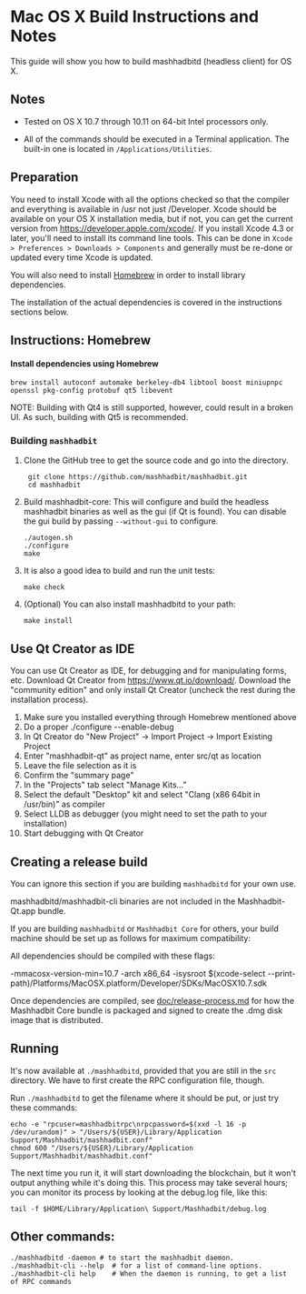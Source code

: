 Mac OS X Build Instructions and Notes
====================================
This guide will show you how to build mashhadbitd (headless client) for OS X.

Notes
-----

* Tested on OS X 10.7 through 10.11 on 64-bit Intel processors only.

* All of the commands should be executed in a Terminal application. The
built-in one is located in `/Applications/Utilities`.

Preparation
-----------

You need to install Xcode with all the options checked so that the compiler
and everything is available in /usr not just /Developer. Xcode should be
available on your OS X installation media, but if not, you can get the
current version from https://developer.apple.com/xcode/. If you install
Xcode 4.3 or later, you'll need to install its command line tools. This can
be done in `Xcode > Preferences > Downloads > Components` and generally must
be re-done or updated every time Xcode is updated.

You will also need to install [Homebrew](http://brew.sh) in order to install library
dependencies.

The installation of the actual dependencies is covered in the instructions
sections below.

Instructions: Homebrew
----------------------

#### Install dependencies using Homebrew

    brew install autoconf automake berkeley-db4 libtool boost miniupnpc openssl pkg-config protobuf qt5 libevent

NOTE: Building with Qt4 is still supported, however, could result in a broken UI. As such, building with Qt5 is recommended.

### Building `mashhadbit`

1. Clone the GitHub tree to get the source code and go into the directory.

        git clone https://github.com/mashhadbit/mashhadbit.git
        cd mashhadbit

2.  Build mashhadbit-core:
    This will configure and build the headless mashhadbit binaries as well as the gui (if Qt is found).
    You can disable the gui build by passing `--without-gui` to configure.

        ./autogen.sh
        ./configure
        make

3.  It is also a good idea to build and run the unit tests:

        make check

4.  (Optional) You can also install mashhadbitd to your path:

        make install

Use Qt Creator as IDE
------------------------
You can use Qt Creator as IDE, for debugging and for manipulating forms, etc.
Download Qt Creator from https://www.qt.io/download/. Download the "community edition" and only install Qt Creator (uncheck the rest during the installation process).

1. Make sure you installed everything through Homebrew mentioned above
2. Do a proper ./configure --enable-debug
3. In Qt Creator do "New Project" -> Import Project -> Import Existing Project
4. Enter "mashhadbit-qt" as project name, enter src/qt as location
5. Leave the file selection as it is
6. Confirm the "summary page"
7. In the "Projects" tab select "Manage Kits..."
8. Select the default "Desktop" kit and select "Clang (x86 64bit in /usr/bin)" as compiler
9. Select LLDB as debugger (you might need to set the path to your installation)
10. Start debugging with Qt Creator

Creating a release build
------------------------
You can ignore this section if you are building `mashhadbitd` for your own use.

mashhadbitd/mashhadbit-cli binaries are not included in the Mashhadbit-Qt.app bundle.

If you are building `mashhadbitd` or `Mashhadbit Core` for others, your build machine should be set up
as follows for maximum compatibility:

All dependencies should be compiled with these flags:

 -mmacosx-version-min=10.7
 -arch x86_64
 -isysroot $(xcode-select --print-path)/Platforms/MacOSX.platform/Developer/SDKs/MacOSX10.7.sdk

Once dependencies are compiled, see [doc/release-process.md](release-process.md) for how the Mashhadbit Core
bundle is packaged and signed to create the .dmg disk image that is distributed.

Running
-------

It's now available at `./mashhadbitd`, provided that you are still in the `src`
directory. We have to first create the RPC configuration file, though.

Run `./mashhadbitd` to get the filename where it should be put, or just try these
commands:

    echo -e "rpcuser=mashhadbitrpc\nrpcpassword=$(xxd -l 16 -p /dev/urandom)" > "/Users/${USER}/Library/Application Support/Mashhadbit/mashhadbit.conf"
    chmod 600 "/Users/${USER}/Library/Application Support/Mashhadbit/mashhadbit.conf"

The next time you run it, it will start downloading the blockchain, but it won't
output anything while it's doing this. This process may take several hours;
you can monitor its process by looking at the debug.log file, like this:

    tail -f $HOME/Library/Application\ Support/Mashhadbit/debug.log

Other commands:
-------

    ./mashhadbitd -daemon # to start the mashhadbit daemon.
    ./mashhadbit-cli --help  # for a list of command-line options.
    ./mashhadbit-cli help    # When the daemon is running, to get a list of RPC commands
